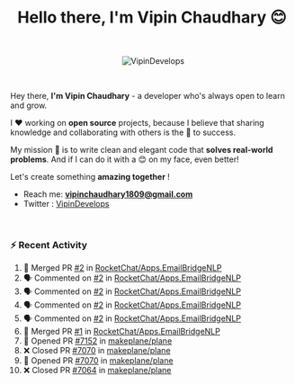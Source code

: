 <!--### Hi 👋 Vipin Chaudhary here!-->
<h1 align="center">Hello there, I'm Vipin Chaudhary 😊</h1>
	
<br />
<div align="center">
<p>&nbsp;<img align="center" src="https://github-readme-stats.vercel.app/api/?username=VipinDevelops&show_icons=true&title_color=C9D1D9&icon_color=58A6FF&border_color=30363D&text_color=C9D1D9&bg_color=0d1117" alt="VipinDevelops" /></p>
</div>


<br />

Hey there, **I'm Vipin Chaudhary** - a  developer who's always open to learn and grow. 


I ❤️ working on **open source** projects, because I believe that sharing knowledge and collaborating with others is the 🔑 to success.

My mission 🚀 is to write clean and elegant code that **solves real-world problems**. And if I can do it with a 😊 on my face, even better!

 Let's create something **amazing together** ! 
 
 - Reach me: **vipinchaudhary1809@gmail.com**
 - Twitter : [VipinDevelops](https://twitter.com/VipinDevelops)
<br />


### :zap: Recent Activity

<!--START_SECTION:activity-->
1. 🎉 Merged PR [#2](https://github.com/RocketChat/Apps.EmailBridgeNLP/pull/2) in [RocketChat/Apps.EmailBridgeNLP](https://github.com/RocketChat/Apps.EmailBridgeNLP)
2. 🗣 Commented on [#2](https://github.com/RocketChat/Apps.EmailBridgeNLP/pull/2#issuecomment-2961304134) in [RocketChat/Apps.EmailBridgeNLP](https://github.com/RocketChat/Apps.EmailBridgeNLP)
3. 🗣 Commented on [#2](https://github.com/RocketChat/Apps.EmailBridgeNLP/pull/2#issuecomment-2961303236) in [RocketChat/Apps.EmailBridgeNLP](https://github.com/RocketChat/Apps.EmailBridgeNLP)
4. 🗣 Commented on [#2](https://github.com/RocketChat/Apps.EmailBridgeNLP/pull/2#issuecomment-2958340379) in [RocketChat/Apps.EmailBridgeNLP](https://github.com/RocketChat/Apps.EmailBridgeNLP)
5. 🗣 Commented on [#2](https://github.com/RocketChat/Apps.EmailBridgeNLP/pull/2#issuecomment-2958339633) in [RocketChat/Apps.EmailBridgeNLP](https://github.com/RocketChat/Apps.EmailBridgeNLP)
6. 🎉 Merged PR [#1](https://github.com/RocketChat/Apps.EmailBridgeNLP/pull/1) in [RocketChat/Apps.EmailBridgeNLP](https://github.com/RocketChat/Apps.EmailBridgeNLP)
7. 💪 Opened PR [#7152](https://github.com/makeplane/plane/pull/7152) in [makeplane/plane](https://github.com/makeplane/plane)
8. ❌ Closed PR [#7070](https://github.com/makeplane/plane/pull/7070) in [makeplane/plane](https://github.com/makeplane/plane)
9. 💪 Opened PR [#7070](https://github.com/makeplane/plane/pull/7070) in [makeplane/plane](https://github.com/makeplane/plane)
10. ❌ Closed PR [#7064](https://github.com/makeplane/plane/pull/7064) in [makeplane/plane](https://github.com/makeplane/plane)
<!--END_SECTION:activity-->

  
